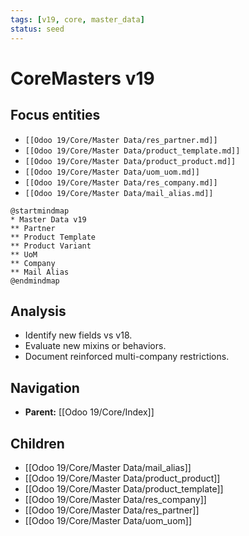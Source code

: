 ```yaml
---
tags: [v19, core, master_data]
status: seed
---
```

# CoreMasters v19

## Focus entities
- `[[Odoo 19/Core/Master Data/res_partner.md]]`
- `[[Odoo 19/Core/Master Data/product_template.md]]`
- `[[Odoo 19/Core/Master Data/product_product.md]]`
- `[[Odoo 19/Core/Master Data/uom_uom.md]]`
- `[[Odoo 19/Core/Master Data/res_company.md]]`
- `[[Odoo 19/Core/Master Data/mail_alias.md]]`

```plantuml
@startmindmap
* Master Data v19
** Partner
** Product Template
** Product Variant
** UoM
** Company
** Mail Alias
@endmindmap
```

## Analysis
- Identify new fields vs v18.
- Evaluate new mixins or behaviors.
- Document reinforced multi-company restrictions.







## Navigation
- **Parent:** [[Odoo 19/Core/Index]]


## Children
- [[Odoo 19/Core/Master Data/mail_alias]]
- [[Odoo 19/Core/Master Data/product_product]]
- [[Odoo 19/Core/Master Data/product_template]]
- [[Odoo 19/Core/Master Data/res_company]]
- [[Odoo 19/Core/Master Data/res_partner]]
- [[Odoo 19/Core/Master Data/uom_uom]]